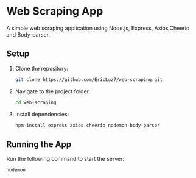 # Web Scraping App

A simple web scraping application using Node.js, Express, Axios,Cheerio and Body-parser.

## Setup

1. Clone the repository:

    ```bash
    git clone https://github.com/EricLuz7/web-scraping.git
    ```

2. Navigate to the project folder:

    ```bash
    cd web-scraping
    ```

3. Install dependencies:

    ```bash
    npm install express axios cheerio nodemon body-parser
    ```

## Running the App

Run the following command to start the server:

```bash
nodemon
